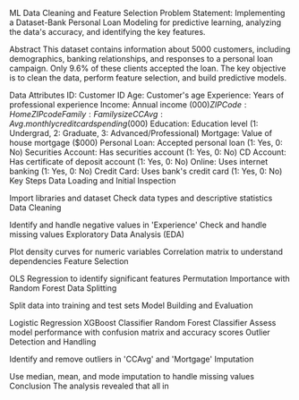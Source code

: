 <a3> ML Data Cleaning and Feature Selection
Problem Statement: Implementing a Dataset-Bank Personal Loan Modeling for predictive learning, analyzing the data's accuracy, and identifying the key features.

Abstract
This dataset contains information about 5000 customers, including demographics, banking relationships, and responses to a personal loan campaign. Only 9.6% of these clients accepted the loan. The key objective is to clean the data, perform feature selection, and build predictive models.

Data Attributes
ID: Customer ID
Age: Customer's age
Experience: Years of professional experience
Income: Annual income ($000)
ZIP Code: Home ZIP code
Family: Family size
CCAvg: Avg. monthly credit card spending ($000)
Education: Education level (1: Undergrad, 2: Graduate, 3: Advanced/Professional)
Mortgage: Value of house mortgage ($000)
Personal Loan: Accepted personal loan (1: Yes, 0: No)
Securities Account: Has securities account (1: Yes, 0: No)
CD Account: Has certificate of deposit account (1: Yes, 0: No)
Online: Uses internet banking (1: Yes, 0: No)
Credit Card: Uses bank's credit card (1: Yes, 0: No)
Key Steps
Data Loading and Initial Inspection

Import libraries and dataset
Check data types and descriptive statistics
Data Cleaning

Identify and handle negative values in 'Experience'
Check and handle missing values
Exploratory Data Analysis (EDA)

Plot density curves for numeric variables
Correlation matrix to understand dependencies
Feature Selection

OLS Regression to identify significant features
Permutation Importance with Random Forest
Data Splitting

Split data into training and test sets
Model Building and Evaluation

Logistic Regression
XGBoost Classifier
Random Forest Classifier
Assess model performance with confusion matrix and accuracy scores
Outlier Detection and Handling

Identify and remove outliers in 'CCAvg' and 'Mortgage'
Imputation

Use median, mean, and mode imputation to handle missing values
Conclusion
The analysis revealed that all in
